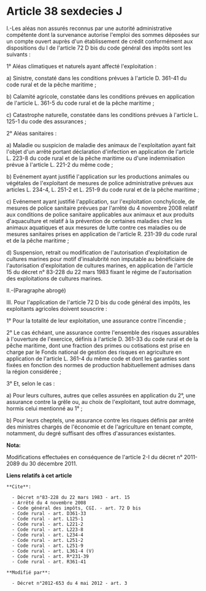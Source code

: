 # Article 38 sexdecies J

I.-Les aléas non assurés reconnus par une autorité administrative compétente dont la survenance autorise l'emploi des sommes
déposées sur un compte ouvert auprès d'un établissement de crédit conformément aux dispositions du I de l'article 72 D bis du
code général des impôts sont les suivants : 

1° Aléas climatiques et naturels ayant affecté l'exploitation : 

a) Sinistre, constaté dans les conditions prévues à l'article D. 361-41 du code rural et de la pêche maritime ; 

b) Calamité agricole, constatée dans les conditions prévues en application de l'article L. 361-5 du code rural et de la pêche
maritime ; 

c) Catastrophe naturelle, constatée dans les conditions prévues à l'article L. 125-1 du code des assurances ; 

2° Aléas sanitaires : 

a) Maladie ou suspicion de maladie des animaux de l'exploitation ayant fait l'objet d'un arrêté portant déclaration
d'infection en application de l'article L. 223-8 du code rural et de la pêche maritime ou d'une indemnisation prévue à
l'article L. 221-2 du même code ; 

b) Evénement ayant justifié l'application sur les productions animales ou végétales de l'exploitant de mesures de police
administrative prévues aux articles L. 234-4, L. 251-2 et L. 251-9 du code rural et de la pêche maritime ; 

c) Evénement ayant justifié l'application, sur l'exploitation conchylicole, de mesures de police sanitaire prévues par
l'arrêté du 4 novembre 2008 relatif aux conditions de police sanitaire applicables aux animaux et aux produits d'aquaculture
et relatif à la prévention de certaines maladies chez les animaux aquatiques et aux mesures de lutte contre ces maladies ou
de mesures sanitaires prises en application de l'article R. 231-39 du code rural et de la pêche maritime ; 

d) Suspension, retrait ou modification de l'autorisation d'exploitation de cultures marines pour motif d'insalubrité non
imputable au bénéficiaire de l'autorisation d'exploitation de cultures marines, en application de l'article 15 du décret n°
83-228 du 22 mars 1983 fixant le régime de l'autorisation des exploitations de cultures marines. 

II.-(Paragraphe abrogé) 

III. Pour l'application de l'article 72 D bis du code général des impôts, les exploitants agricoles doivent souscrire : 

1° Pour la totalité de leur exploitation, une assurance contre l'incendie ; 

2° Le cas échéant, une assurance contre l'ensemble des risques assurables à l'ouverture de l'exercice, définis à l'article D.
361-33 du code rural et de la pêche maritime, dont une fraction des primes ou cotisations est prise en charge par le Fonds
national de gestion des risques en agriculture en application de l'article L. 361-4 du même code et dont les garanties sont
fixées en fonction des normes de production habituellement admises dans la région considérée ; 

3° Et, selon le cas : 

a) Pour leurs cultures, autres que celles assurées en application du 2°, une assurance contre la grêle ou, au choix de
l'exploitant, tout autre dommage, hormis celui mentionné au 1° ; 

b) Pour leurs cheptels, une assurance contre les risques définis par arrêté des ministres chargés de l'économie et de
l'agriculture en tenant compte, notamment, du degré suffisant des offres d'assurances existantes.

**Nota:**

Modifications effectuées en conséquence de l'article 2-I du décret n° 2011-2089 du 30 décembre 2011.

**Liens relatifs à cet article**

	**Cite**:

	  - Décret n°83-228 du 22 mars 1983 - art. 15
	  - Arrêté du 4 novembre 2008
	  - Code général des impôts, CGI. - art. 72 D bis
	  - Code rural - art. D361-33
	  - Code rural - art. L125-1
	  - Code rural - art. L221-2
	  - Code rural - art. L223-8
	  - Code rural - art. L234-4
	  - Code rural - art. L251-2
	  - Code rural - art. L251-9
	  - Code rural - art. L361-4 (V)
	  - Code rural - art. R*231-39
	  - Code rural - art. R361-41

	**Modifié par**:

	  - Décret n°2012-653 du 4 mai 2012 - art. 3
